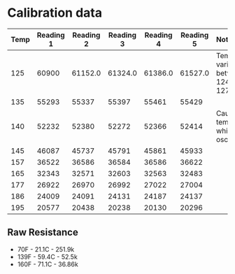 # Calibration data

| Temp | Reading 1 | Reading 2 | Reading 3 | Reading 4 | Reading 5 | Notes |
| ---- | --------- | --------- | --------- | --------- | --------- | :--- |
| 125  | 60900 | 61152.0 | 61324.0 | 61386.0 | 61527.0 | Temp varied between 124 and 127 |
| 135  | 55293 | 55337 | 55397 | 55461 | 55429 | 
| 140  | 52232 | 52380 | 52272 | 52366 | 52414 | Caught temp while it oscillated |
| 145  | 46087 | 45737 | 45791 | 45861 | 45933 | |
| 157  | 36522 | 36586 | 36584 | 36586 | 36622 | |
| 165  | 32343 | 32571 | 32603 | 32563 | 32483 | |
| 177  | 26922 | 26970 | 26992 | 27022 | 27004 | |
| 186  | 24009 | 24091 | 24131 | 24187 | 24137 | |
| 195  | 20577 | 20438 | 20238 | 20130 | 20296

## Raw Resistance

- 70F - 21.1C - 251.9k
- 139F - 59.4C - 52.5k
- 160F - 71.1C - 36.86k